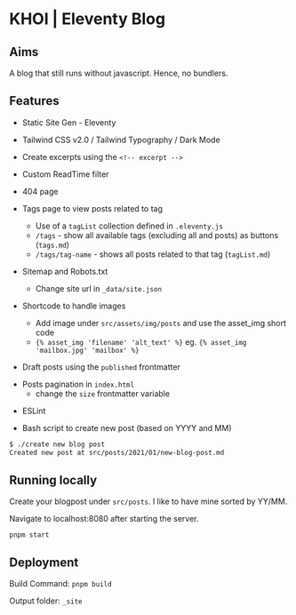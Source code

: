 # KHOI | Eleventy Blog

## Aims

A blog that still runs without javascript. Hence, no bundlers.

## Features

- Static Site Gen - Eleventy

- Tailwind CSS v2.0 / Tailwind Typography / Dark Mode

- Create excerpts using the `<!-- excerpt -->`

- Custom ReadTime filter

- 404 page

* Tags page to view posts related to tag

  - Use of a `tagList` collection defined in `.eleventy.js`
  - `/tags` - show all available tags (excluding all and posts) as buttons (`tags.md`)
  - `/tags/tag-name` - shows all posts related to that tag (`tagList.md`)

* Sitemap and Robots.txt

  - Change site url in `_data/site.json`

* Shortcode to handle images
  - Add image under `src/assets/img/posts` and use the asset_img short code
  - `{% asset_img 'filename' 'alt_text' %}` eg. `{% asset_img 'mailbox.jpg' 'mailbox' %}`

- Draft posts using the `published` frontmatter

* Posts pagination in `index.html`
  - change the `size` frontmatter variable

- ESLint

* Bash script to create new post (based on YYYY and MM)

```bash
$ ./create new blog post
Created new post at src/posts/2021/01/new-blog-post.md
```

## Running locally

Create your blogpost under `src/posts`. I like to have mine sorted by YY/MM.

Navigate to localhost:8080 after starting the server.

```
pnpm start
```

## Deployment

Build Command: `pnpm build`

Output folder: `_site`
